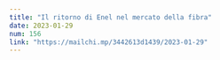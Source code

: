 ```yaml
---
title: "Il ritorno di Enel nel mercato della fibra"
date: 2023-01-29
num: 156
link: "https://mailchi.mp/3442613d1439/2023-01-29"
---
```

